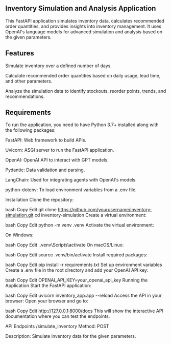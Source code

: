 ## Inventory Simulation and Analysis Application
This FastAPI application simulates inventory data, calculates recommended order quantities, and provides insights into inventory management. It uses OpenAI's language models for advanced simulation and analysis based on the given parameters.

## Features
Simulate inventory over a defined number of days.

Calculate recommended order quantities based on daily usage, lead time, and other parameters.

Analyze the simulation data to identify stockouts, reorder points, trends, and recommendations.

## Requirements
To run the application, you need to have Python 3.7+ installed along with the following packages:

FastAPI: Web framework to build APIs.

Uvicorn: ASGI server to run the FastAPI application.

OpenAI: OpenAI API to interact with GPT models.

Pydantic: Data validation and parsing.

LangChain: Used for integrating agents with OpenAI's models.

python-dotenv: To load environment variables from a .env file.

Installation
Clone the repository:

bash
Copy
Edit
git clone https://github.com/yourusername/inventory-simulation.git
cd inventory-simulation
Create a virtual environment:

bash
Copy
Edit
python -m venv .venv
Activate the virtual environment:

On Windows:

bash
Copy
Edit
.\.venv\Scripts\activate
On macOS/Linux:

bash
Copy
Edit
source .venv/bin/activate
Install required packages:

bash
Copy
Edit
pip install -r requirements.txt
Set up environment variables
Create a .env file in the root directory and add your OpenAI API key:

bash
Copy
Edit
OPENAI_API_KEY=your_openai_api_key
Running the Application
Start the FastAPI application:

bash
Copy
Edit
uvicorn inventory_app:app --reload
Access the API in your browser:
Open your browser and go to:

bash
Copy
Edit
http://127.0.0.1:8000/docs
This will show the interactive API documentation where you can test the endpoints.

API Endpoints
/simulate_inventory
Method: POST

Description: Simulate inventory data for the given parameters.